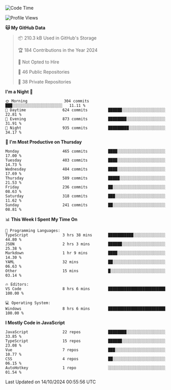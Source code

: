 <!--START_SECTION:waka-->
![Code Time](http://img.shields.io/badge/Code%20Time-868%20hrs%2048%20mins-blue)

![Profile Views](http://img.shields.io/badge/Profile%20Views-26-blue)

**🐱 My GitHub Data** 

> 📦 210.3 kB Used in GitHub's Storage 
 > 
> 🏆 184 Contributions in the Year 2024
 > 
> 🚫 Not Opted to Hire
 > 
> 📜 46 Public Repositories 
 > 
> 🔑 38 Private Repositories 
 > 
**I'm a Night 🦉** 

```text
🌞 Morning                304 commits         ███░░░░░░░░░░░░░░░░░░░░░░   11.11 % 
🌆 Daytime                624 commits         ██████░░░░░░░░░░░░░░░░░░░   22.81 % 
🌃 Evening                873 commits         ████████░░░░░░░░░░░░░░░░░   31.91 % 
🌙 Night                  935 commits         █████████░░░░░░░░░░░░░░░░   34.17 % 
```
📅 **I'm Most Productive on Thursday** 

```text
Monday                   465 commits         ████░░░░░░░░░░░░░░░░░░░░░   17.00 % 
Tuesday                  403 commits         ████░░░░░░░░░░░░░░░░░░░░░   14.73 % 
Wednesday                484 commits         ████░░░░░░░░░░░░░░░░░░░░░   17.69 % 
Thursday                 589 commits         █████░░░░░░░░░░░░░░░░░░░░   21.53 % 
Friday                   236 commits         ██░░░░░░░░░░░░░░░░░░░░░░░   08.63 % 
Saturday                 318 commits         ███░░░░░░░░░░░░░░░░░░░░░░   11.62 % 
Sunday                   241 commits         ██░░░░░░░░░░░░░░░░░░░░░░░   08.81 % 
```


📊 **This Week I Spent My Time On** 

```text
💬 Programming Languages: 
TypeScript               3 hrs 38 mins       ███████████░░░░░░░░░░░░░░   44.80 % 
JSON                     2 hrs 3 mins        ██████░░░░░░░░░░░░░░░░░░░   25.38 % 
Markdown                 1 hr 9 mins         ████░░░░░░░░░░░░░░░░░░░░░   14.30 % 
YAML                     32 mins             ██░░░░░░░░░░░░░░░░░░░░░░░   06.63 % 
Other                    15 mins             █░░░░░░░░░░░░░░░░░░░░░░░░   03.14 % 

🔥 Editors: 
VS Code                  8 hrs 6 mins        █████████████████████████   100.00 % 

💻 Operating System: 
Windows                  8 hrs 6 mins        █████████████████████████   100.00 % 
```

**I Mostly Code in JavaScript** 

```text
JavaScript               22 repos            ████████░░░░░░░░░░░░░░░░░   33.85 % 
TypeScript               15 repos            ██████░░░░░░░░░░░░░░░░░░░   23.08 % 
Vue                      7 repos             ███░░░░░░░░░░░░░░░░░░░░░░   10.77 % 
CSS                      4 repos             ██░░░░░░░░░░░░░░░░░░░░░░░   06.15 % 
AutoHotkey               1 repo              ░░░░░░░░░░░░░░░░░░░░░░░░░   01.54 % 
```




 Last Updated on 14/10/2024 00:55:56 UTC
<!--END_SECTION:waka-->
